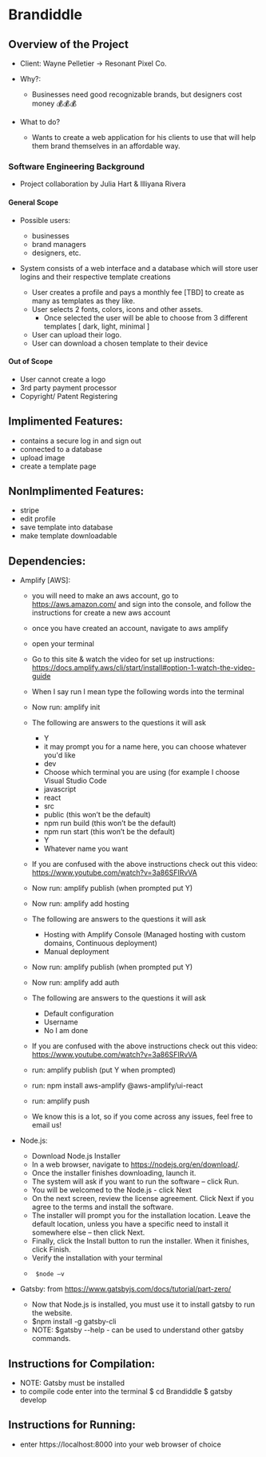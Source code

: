 # Brandiddle

## Overview of the Project

- Client: Wayne Pelletier → Resonant Pixel Co.

- Why?:
  - Businesses need good recognizable brands, but designers cost money 💰💰💰
- What to do?
  - Wants to create a web application for his clients to use that will help them brand themselves in an affordable way.

### Software Engineering Background

- Project collaboration by Julia Hart & Illiyana Rivera

#### General Scope

- Possible users:

  - businesses
  - brand managers
  - designers, etc.

- System consists of a web interface and a database which will store user logins and their respective template creations
  - User creates a profile and pays a monthly fee [TBD] to create as many as templates as they like.
  - User selects 2 fonts, colors, icons and other assets.
    - Once selected the user will be able to choose from 3 different templates [ dark, light, minimal ]
  - User can upload their logo.
  - User can download a chosen template to their device

#### Out of Scope

- User cannot create a logo
- 3rd party payment processor
- Copyright/ Patent Registering

## Implimented Features:

- contains a secure log in and sign out
- connected to a database
- upload image
- create a template page

## NonImplimented Features:

- stripe
- edit profile
- save template into database
- make template downloadable

## Dependencies:

- Amplify [AWS]:
  - you will need to make an aws account, go to https://aws.amazon.com/ and sign into the console, and follow the instructions for create a new aws account
  - once you have created an account, navigate to aws amplify
  - open your terminal
  - Go to this site & watch the video for set up instructions: https://docs.amplify.aws/cli/start/install#option-1-watch-the-video-guide
  - When I say run I mean type the following words into the terminal
  - Now run:  amplify init
  - The following are answers to the questions it will ask
    -  Y
    - it may prompt you for a name here, you can choose whatever you'd like
    -  dev
    -  Choose which terminal you are using (for example I choose Visual Studio Code
    -  javascript
    -  react
    -  src
    -  public (this won’t be the default)
    -  npm run build (this won’t be the default)
    -  npm run start (this won’t be the default)
    -   Y 
    -   Whatever name you want
  - If you are confused with the above instructions check out this video: https://www.youtube.com/watch?v=3a86SFIRvVA
  - Now run: amplify publish (when prompted put Y)
  - Now run: amplify add hosting
  - The following are answers to the questions it will ask
     - Hosting with Amplify Console (Managed hosting with custom domains, Continuous deployment) 
     - Manual deployment
     
  - Now run: amplify publish (when prompted put Y)
  - Now run: amplify add auth
  - The following are answers to the questions it will ask
     - Default configuration
     - Username
     - No I am done
   - If you are confused with the above instructions check out this video: https://www.youtube.com/watch?v=3a86SFIRvVA
   - run: amplify publish (put Y when prompted)
   - run: npm install aws-amplify @aws-amplify/ui-react
   - run: amplify push
   - We know this is a lot, so if you come across any issues, feel free to email us!

- Node.js:
  -   Download Node.js Installer
    -    In a web browser, navigate to https://nodejs.org/en/download/.
  -   Once the installer finishes downloading, launch it.
  -   The system will ask if you want to run the software – click Run.
  -   You will be welcomed to the Node.js - click Next
  -   On the next screen, review the license agreement. Click Next if you agree to the terms and install the software.
  -   The installer will prompt you for the installation location. Leave the default location, unless you have a specific need to install it somewhere else – then click Next.
  -   Finally, click the Install button to run the installer. When it finishes, click Finish.
  -   Verify the installation with your terminal
    -      $node –v

- Gatsby: from https://www.gatsbyjs.com/docs/tutorial/part-zero/
  -   Now that Node.js is installed, you must use it to install gatsby to run the website.
  -  $npm install -g gatsby-cli
    -   NOTE: $gatsby --help
      -   can be used to understand other gatsby commands. 
      
## Instructions for Compilation:
- NOTE: Gatsby must be installed
- to compile code enter into the terminal
  $ cd Brandiddle
  $ gatsby develop

## Instructions for Running:

- enter https://localhost:8000 into your web browser of choice
